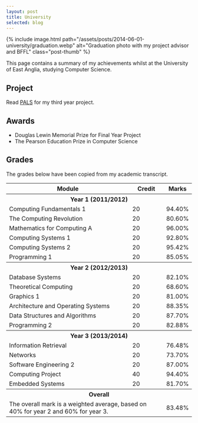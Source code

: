 ```yaml
---
layout: post
title: University
selected: blog
---
```


{% include image.html path="/assets/posts/2014-06-01-university/graduation.webp" alt="Graduation photo with my project advisor and BFFL" class="post-thumb" %}

This page contains a summary of my achievements whilst at the University of East Anglia, studying Computer Science.


## Project
Read [PALS](/projects/pals) for my third year project.


## Awards

- Douglas Lewin Memorial Prize for Final Year Project
- The Pearson Education Prize in Computer Science


## Grades
The grades below have been copied from my academic transcript.

<table class="center">
    <tr>
        <th>Module</th>
        <th>Credit</th>
        <th>Marks</th>
    </tr>
    <tr>
        <th colspan="4">Year 1 (2011/2012)</th>
    </tr>
    <tr>
        <td>Computing Fundamentals 1</td>
        <td>20</td>
        <td>94.40%</td>
    </tr>
    <tr>
        <td>The Computing Revolution</td>
        <td>20</td>
        <td>80.60%</td>
    </tr>
    <tr>
        <td>Mathematics for Computing A</td>
        <td>20</td>
        <td>96.00%</td>
    </tr>
    <tr>
        <td>Computing Systems 1</td>
        <td>20</td>
        <td>92.80%</td>
    </tr>
    <tr>
        <td>Computing Systems 2</td>
        <td>20</td>
        <td>95.42%</td>
    </tr>
    <tr>
        <td>Programming 1</td>
        <td>20</td>
        <td>85.05%</td>
    </tr>
    <tr>
        <th colspan="4">Year 2 (2012/2013)</th>
    </tr>
    <tr>
        <td>Database Systems</td>
        <td>20</td>
        <td>82.10%</td>
    </tr>
    <tr>
        <td>Theoretical Computing</td>
        <td>20</td>
        <td>68.60%</td>
    </tr>
    <tr>
        <td>Graphics 1</td>
        <td>20</td>
        <td>81.00%</td>
    </tr>
    <tr>
        <td>Architecture and Operating Systems</td>
        <td>20</td>
        <td>88.35%</td>
    </tr>
    <tr>
        <td>Data Structures and Algorithms</td>
        <td>20</td>
        <td>87.70%</td>
    </tr>
    <tr>
        <td>Programming 2</td>
        <td>20</td>
        <td>82.88%</td>
    </tr>
    <tr>
        <th colspan="4">Year 3 (2013/2014)</th>
    </tr>
    <tr>
        <td>Information Retrieval</td>
        <td>20</td>
        <td>76.48%</td>
    </tr>
    <tr>
        <td>Networks</td>
        <td>20</td>
        <td>73.70%</td>
    </tr>
    <tr>
        <td>Software Engineering 2</td>
        <td>20</td>
        <td>87.00%</td>
    </tr>
    <tr>
        <td>Computing Project</td>
        <td>40</td>
        <td>94.40%</td>
    </tr>
    <tr>
        <td>Embedded Systems</td>
        <td>20</td>
        <td>81.70%</td>
    </tr>
    <tr>
        <th colspan="4">Overall</th>
    </tr>
    <tr>
        <td colspan="2">The overall mark is a weighted average, based on 40% for year 2 and 60% for year 3.</td>
        <td>83.48%</td>
    </tr>
</table>
